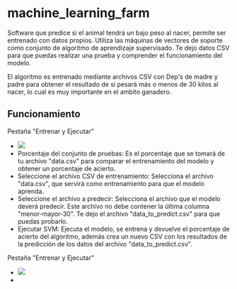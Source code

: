 # machine_learning_farm
Software que predice si el animal tendrá un bajo peso al nacer, permite ser entrenado con datos propios.
Utiliza las máquinas de vectores de soporte como conjunto de algoritmo de aprendizaje supervisado. 
Te dejo datos CSV para que puedas realizar una prueba y comprender el funcionamiento del modelo. 

El algoritmo es entrenado mediante archivos CSV con Dep's de madre y padre para obtener el resultado de si pesará más o menos de 30 kilos al nacer, 
lo cual es muy importante en el ambito ganadero.

## Funcionamiento
Pestaña "Entrenar y Ejecutar"
-  ![](https://i.imgur.com/kiBgHW0.png)
-  Porcentaje del conjunto de pruebas: Es el porcentaje que se tomará de tu archivo "data.csv" para comparar el entrenamiento del modelo y obtener un porcentaje de acierto.
-  Seleccione el archivo CSV de entrenamiento: Selecciona el archivo "data.csv", que servirá como entrenamiento para que el modelo aprenda.
-  Seleccione el archivo a predecir: Selecciona el archivo que el modelo deverá predecir. Este archivo no debe contener la última columna "menor-mayor-30". Te dejo el archivo "data_to_predict.csv" para que puedas probarlo. 
-  Ejecutar SVM: Ejecuta el modelo, se entrena y devuelve el porcentaje de acierto del algoritmo, además crea un nuevo CSV con los resultados de la predicción de los datos del archivo "data_to_predict.csv".

Pestaña "Entrenar y Ejecutar"
-  ![](https://i.imgur.com/hvi9kdg.png)
-  
